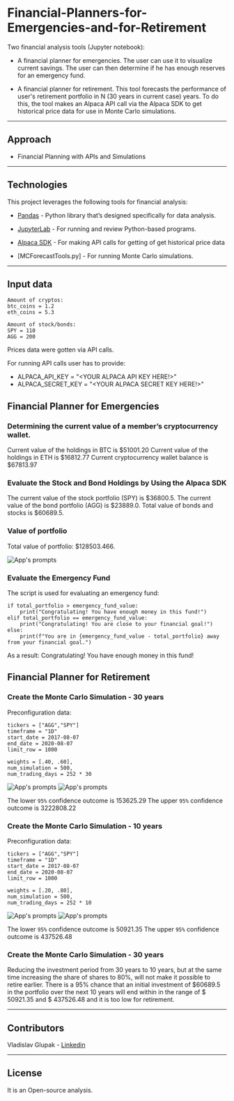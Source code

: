 # Financial-Planners-for-Emergencies-and-for-Retirement

Two financial analysis tools (Jupyter notebook):

* A financial planner for emergencies. The user can use it to visualize current savings. 
The user can then determine if he has enough reserves for an emergency fund.

* A financial planner for retirement. This tool forecasts the performance of user's retirement portfolio in N (30 years in current case) years. 
To do this, the tool makes an Alpaca API call via the Alpaca SDK to get historical price data for use in Monte Carlo simulations.

---

## Approach

* Financial Planning with APIs and Simulations

---

## Technologies

This project leverages the following tools for financial analysis:

* [Pandas](https://pandas.pydata.org) - Python library that’s designed specifically for data analysis.

* [JupyterLab](https://jupyter.org) - For running and review Python-based programs.

* [Alpaca SDK](https://https://alpaca.markets) - For making API calls for getting of get historical price data

* [MCForecastTools.py] - For running Monte Carlo simulations.

---

## Input data

```
Amount of cryptos:
btc_coins = 1.2
eth_coins = 5.3
```
```
Amount of stock/bonds:
SPY = 110
AGG = 200
```

Prices data were gotten via API calls.

For running API calls user has to provide:

* ALPACA_API_KEY = "<YOUR ALPACA API KEY HERE!>"
* ALPACA_SECRET_KEY = "<YOUR ALPACA SECRET KEY HERE!>"

## Financial Planner for Emergencies

### Determining the current value of a member’s cryptocurrency wallet.

Current value of the holdings in BTC is $51001.20
Current value of the holdings in ETH is $16812.77
Current cryptocurrency wallet balance is $67813.97

### Evaluate the Stock and Bond Holdings by Using the Alpaca SDK

The current value of the stock portfolio (SPY) is $36800.5.
The current value of the bond portfolio (AGG) is $23889.0.
Total value of bonds and stocks is $60689.5.

### Value of portfolio

Total value of portfolio: $128503.466.

![App's prompts](Images/crypto_ctocks.JPG)

### Evaluate the Emergency Fund

The script is used for evaluating an emergency fund:

```
if total_portfolio > emergency_fund_value:
    print("Congratulating! You have enough money in this fund!")
elif total_portfolio == emergency_fund_value:
    print("Congratulating! You are close to your financial goal!")
else:
    print(f"You are in {emergency_fund_value - total_portfolio} away from your financial goal.")

```

As a result: Congratulating! You have enough money in this fund!


## Financial Planner for Retirement

### Create the Monte Carlo Simulation - 30 years

Preconfiguration data:
```
tickers = ["AGG","SPY"]
timeframe = "1D"
start_date = 2017-08-07
end_date = 2020-08-07
limit_row = 1000

weights = [.40, .60],
num_simulation = 500,
num_trading_days = 252 * 30
```

![App's prompts](Images/MC_30years_sim_plot.png)
![App's prompts](Images/MC_30years_dist_plot.png)

The lower `95%` confidence outcome is  153625.29
The upper `95%` confidence outcome is  3222808.22

### Create the Monte Carlo Simulation - 10 years

Preconfiguration data:
```
tickers = ["AGG","SPY"]
timeframe = "1D"
start_date = 2017-08-07
end_date = 2020-08-07
limit_row = 1000

weights = [.20, .80],
num_simulation = 500,
num_trading_days = 252 * 10
```

![App's prompts](Images/MC_10years_sim_plot.png)
![App's prompts](Images/MC_10years_dist_plot.png)

The lower `95%` confidence outcome is  50921.35
The upper `95%` confidence outcome is  437526.48

### Create the Monte Carlo Simulation - 30 years

Reducing the investment period from 30 years to 10 years, but at the same time increasing the share of shares to 80%, will not make it possible to retire earlier. 
There is a 95% chance that an initial investment of $60689.5 in the portfolio over the next 10 years will end within in the range of $ 50921.35 and 
$ 437526.48 and it is too low for retirement.

---

## Contributors

Vladislav Glupak - [Linkedin](https://www.linkedin.com/in/vladislav-glupak/)

---

## License

It is an Open-source analysis.